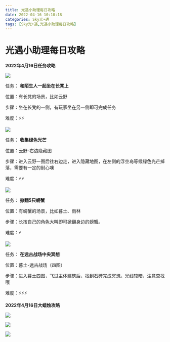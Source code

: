 ```yaml
---
title: 光遇小助理每日攻略
date: 2022-04-16 10:10:18
categories: Sky光•遇
tags: [Sky光•遇,光遇小助理每日攻略]
---
```

# 光遇小助理每日攻略
**2022年4月16日任务攻略**

![](https://ok.166.net/reunionpub/ds/kol/20220416/004446-sbicw2p0t4.png)

任务： **和陌生人一起坐在长凳上**

位置：有长凳的场景，比如云野

步骤：坐在长凳的一侧，有玩家坐在另一侧即可完成任务

难度：⚡⚡

  

![](https://ok.166.net/reunionpub/ds/kol/20220416/004527-zkdgi45n18.png)

任务： **收集绿色光芒**

位置：云野-右边隐藏图

步骤：进入云野一图后往右边走，进入隐藏地图，在左侧的浮空岛等候绿色光芒掉落，需要有一定的耐心噢

难度：⚡⚡

![](https://ok.166.net/reunionpub/ds/kol/20220416/004605-n6vf72tba4.png)

任务： **掀翻5只螃蟹**

位置：有螃蟹的场景，比如暮土、雨林

步骤：长按自己的角色大叫即可掀翻身边的螃蟹。

难度：⚡

![](https://ok.166.net/reunionpub/ds/kol/20220416/004638-86pb1wld2s.png)

任务： **在远古战场中央冥想**

位置：暮土-远古战场（四图）

步骤：进入暮土四图，飞过主体建筑后，找到石碑完成冥想。光线较暗，注意查找哦

难度：⚡⚡⚡

 **2022年4月16日大蜡烛攻略**

![](https://ok.166.net/reunionpub/ds/kol/20220416/004857-mc7stp3aer.png)

![](https://ok.166.net/reunionpub/ds/kol/20220416/004810-aj47lntdhs.png)

![](https://ok.166.net/reunionpub/ds/kol/20220416/004746-5aw4jvzn7t.png)

  

  

